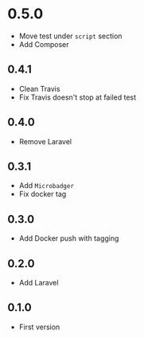 # 0.5.0
+ Move test under `script` section
+ Add Composer

## 0.4.1
+ Clean Travis
+ Fix Travis doesn't stop at failed test

## 0.4.0
+ Remove Laravel

## 0.3.1
+ Add `Microbadger`
+ Fix docker tag

## 0.3.0
+ Add Docker push with tagging

## 0.2.0
+ Add Laravel

## 0.1.0
+ First version